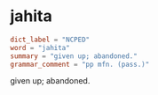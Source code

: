 # jahita

``` toml
dict_label = "NCPED"
word = "jahita"
summary = "given up; abandoned."
grammar_comment = "pp mfn. (pass.)"
```

given up; abandoned.

